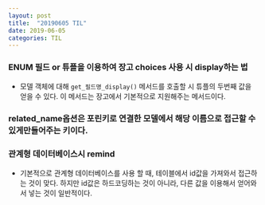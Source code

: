 ```yaml
---
layout: post
title:  "20190605 TIL"
date: 2019-06-05
categories: TIL
--- 
```

### ENUM 필드 or 튜플을 이용하여 장고 choices 사용 시 display하는 법
- 모델 객체에 대해 `get_필드명_display()` 메서드를 호출할 시 튜플의 두번째 값을
    얻을 수 있다. 이 메서드는 장고에서 기본적으로 지원해주는 메서드이다.

### related_name옵션은 포린키로 연결한 모델에서 해당 이름으로 접근할 수 있게만들어주는 키이다.
  
### 관계형 데이터베이스시 remind
- 기본적으로 관계형 데이터베이스를 사용 할 때, 테이블에서 id값을 가져와서
    접근하는 것이 맞다. 하지만 id값은 하드코딩하는 것이 아니라, 다른 값을
    이용해서 얻어와서 넣는 것이 일반적이다.
